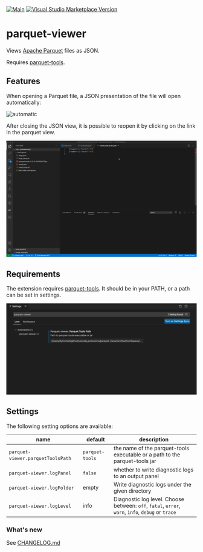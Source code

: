 [![Main](https://github.com/dvirtz/vscode-parquet-viewer/workflows/Main/badge.svg)](https://github.com/dvirtz/vscode-parquet-viewer/actions?query=workflow%3AMain) [![Visual Studio Marketplace Version](https://img.shields.io/visual-studio-marketplace/v/dvirtz.parquet-viewer)](https://marketplace.visualstudio.com/items?itemName=dvirtz.parquet-viewer)

# parquet-viewer

Views [Apache Parquet](https://parquet.apache.org/) files as JSON.

Requires [parquet-tools](https://mvnrepository.com/artifact/org.apache.parquet/parquet-tools).

## Features

When opening a Parquet file, a JSON presentation of the file will open automatically:

![automatic](images/automatic.gif)

After closing the JSON view, it is possible to reopen it by clicking on the link in the parquet view.

![command](images/reopen.gif)

## Requirements

The extension requires [parquet-tools](https://github.com/apache/parquet-mr/tree/master/parquet-tools-deprecated).
It should be in your PATH, or a path can be set in settings.

![settings](images/settings.png)

## Settings

The following setting options are available:

|name|default|description|
|----|-------|-----------|
|`parquet-viewer.parquetToolsPath`|`parquet-tools`| the name of the parquet-tools executable or a path to the parquet-tools jar|
|`parquet-viewer.logPanel`|`false`|whether to write diagnostic logs to an output panel|
|`parquet-viewer.logFolder`|empty|Write diagnostic logs under the given directory|
|`parquet-viewer.logLevel`|info|Diagnostic log level. Choose between: `off`, `fatal`, `error`, `warn`, `info`, `debug` or `trace`|

### What's new

See [CHANGELOG.md](CHANGELOG.md)

